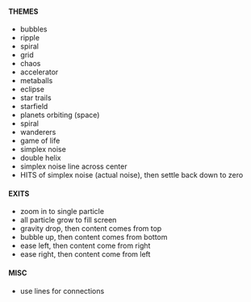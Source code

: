 #### THEMES

- bubbles
- ripple
- spiral
- grid
- chaos
- accelerator
- metaballs
- eclipse
- star trails
- starfield
- planets orbiting (space)
- spiral
- wanderers
- game of life
- simplex noise
- double helix
- simplex noise line across center
- HITS of simplex noise (actual noise), then settle back down to zero

#### EXITS

- zoom in to single particle
- all particle grow to fill screen
- gravity drop, then content comes from top
- bubble up, then content comes from bottom
- ease left, then content come from right
- ease right, then content come from left

#### MISC

- use lines for connections
